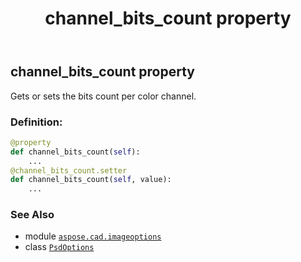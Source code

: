 ﻿---
title: channel_bits_count property
second_title: Aspose.CAD for Python via .NET API References
description: 
type: docs
weight: 30
url: /python-net/aspose.cad.imageoptions/psdoptions/channel_bits_count/
is_root: false
---

## channel_bits_count property


Gets or sets the bits count per color channel.
### Definition:
```python
@property
def channel_bits_count(self):
    ...
@channel_bits_count.setter
def channel_bits_count(self, value):
    ...
```

### See Also
* module [`aspose.cad.imageoptions`](../../)
* class [`PsdOptions`](/cad/python-net/aspose.cad.imageoptions/psdoptions)
